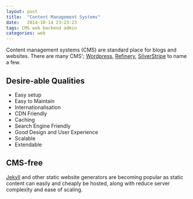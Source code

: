 ```yaml
---
layout: post
title:  "Content Management Systems"
date:   2014-10-14 23:23:23
tags: CMS web backend admin
categories: web
---
```


Content management systems (CMS) are standard place for blogs and websites. There are many CMS'; [Wordpress][wordpress], [Refinery][refinery], [SilverStripe][silverstripe] to name a few.



## Desire-able Qualities

* Easy setup
* Easy to Maintain
* Internationalisation
* CDN Friendly
* Caching
* Search Engine Friendly
* Good Design and User Experience
* Scalable
* Extendable

## CMS-free

[Jekyll][jekyll] and other static website generators are becoming popular as static content can easily and cheaply be hosted,
along with reduce server complexity and ease of scaling.





[jekyll]: http://
[wordpress]: http://
[refinery]: http://
[silverstripe]: http://
